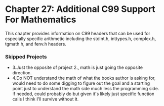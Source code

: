 # Chapter 27: Additional C99 Support For Mathematics
This chapter provides information on C99 headers that can be used for especially specific arithmetic including the stdint.h, inttypes.h, complex.h, tgmath.h, and fenv.h headers.

### Skipped Projects
* 3.Just the opposite of project 2., math is just going the opposite direction.
* 4.Do NOT understand the math of what the books author is asking for, would need to do some digging to figure out the goal and a starting point just to understand the math side much less the programming side. If needed, could probably do but given it's likely just specific function calls I think I'll survive without it.